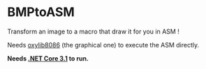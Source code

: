 # BMPtoASM
Transform an image to a macro that draw it for you in ASM !

Needs [oxylib8086](https://github.com/oxypomme/oxylib8086) (the graphical one) to execute the ASM directly.

**Needs [.NET Core 3.1](https://dotnet.microsoft.com/download/dotnet-core/current/runtime) to run.**

